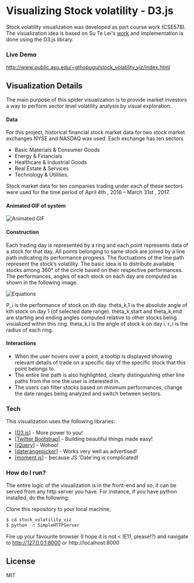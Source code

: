 # Visualizing Stock volatility - D3.js

Stock volatility visualization was developed as part course work (CSE578). The visualization idea is based on Su Te Lei's [work](http://www.utdallas.edu/~kzhang/Temp/SuTe-UTD-Thesis-final.pdf) and implementation is done using the D3.js library.

### Live Demo
http://www.public.asu.edu/~gthopugu/stock_volatility_viz/index.html

## Visualization Details
The main purpose of this spider visualization is to provide market investors a way to perform sector level volatility analysis by visual exploration.

#### Data
For this project, historical financial stock market data for two stock market exchanges NYSE and NASDAQ was used. Each exchange has ten sectors 
  - Basic Materials & Consumer Goods
  - Energy & Financials
  - Healthcare & Industrial Goods
  - Real Estate & Services
  - Technology & Utilities. 

Stock market data for ten companies trading under each of these sectors were used for the time period of April 4th , 2016 – March 31st , 2017.

#### Animated GIF of system
![Animated GIF](https://github.com/gurusrikar/stock_volatility_viz/master/img/final_dv_giphy.gif)


#### Construction
Each trading day is represented by a ring and each point represents data of a stock for that day. All points belonging to same stock are joined by a line path indicating its performance progress. The fluctuations of the line path represent the stock’s
volatility. The basic idea is to distribute available stocks among 360° of the circle based on their respective performances. The performances, angles of each stock on each day are computed as shown in the following image. 

![Equations](https://github.com/gurusrikar/stock_volatility_viz/master/img/math.png)

P_i is the performance of stock on ith day. theta_k,1 is the absolute angle of kth stock on day 1 (of selected date range). theta_k,start and theta_k,end are starting and ending angles computed relative to other stocks being visualized within this ring. theta_k,i is the angle of stock k on day i. r_i is the radius of each ring. 

#### Interactions
  - When the user hovers over a point, a tooltip is displayed showing relevant
details of trade on a specific day of the specific stock that this
point belongs to.
  - The entire line path is also highlighted, clearly distinguishing other line paths from the one the user is interested in.
  - The users can filter stocks based on minimum performances, change the date
ranges being analyzed and switch between sectors.

### Tech
This visualization uses the following libraries:

* [[D3.js](https://github.com/d3/d3)] - More power to you!
* [[Twitter Bootstrap](https://github.com/twbs/bootstrap)] - Building beautiful things made easy!
* [[jQuery](https://github.com/jquery/jquery)] - Wohoo!
* [[daterangepicker](https://github.com/dangrossman/bootstrap-daterangepicker)] - Works very well as advertised!
* [[moment.js](https://github.com/moment/moment)] - because JS 'Date'ing is complicated!

### How do I run?

The entire logic of the visualization is in the front-end and so, it can be served from any http server you have. For instance, if you have python installed, do the following:

Clone this repository to your local machine,

```sh
$ cd stock_volatility_viz
$ python -m SimpleHTTPServer
```

Fire up your favourite browser (I hope it is not < IE11, please!?) and navigate to 
http://127.0.0.1:8000 or
http://localhost:8000

License
----

MIT

